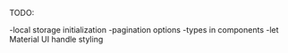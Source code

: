 TODO:

-local storage initialization
-pagination options
-types in components
-let Material UI handle styling